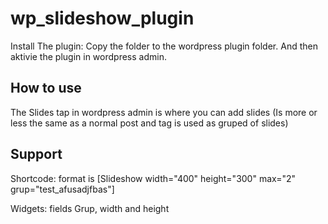 # wp_slideshow_plugin

Install The plugin:
Copy the folder to the wordpress plugin folder. And then aktivie the plugin in wordpress admin.

## How to use
The Slides tap in wordpress admin is where you can add slides (Is more or less the same as a normal post and tag is used as gruped of slides) 

## Support
Shortcode: format is [Slideshow width="400" height="300" max="2" grup="test_afusadjfbas"]

Widgets: fields Grup, width and height